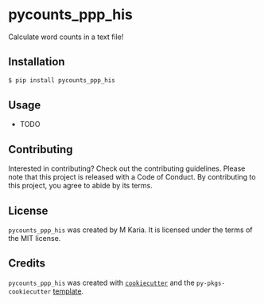 # pycounts_ppp_his

Calculate word counts in a text file!

## Installation

```bash
$ pip install pycounts_ppp_his
```

## Usage

- TODO

## Contributing

Interested in contributing? Check out the contributing guidelines. Please note that this project is released with a Code of Conduct. By contributing to this project, you agree to abide by its terms.

## License

`pycounts_ppp_his` was created by M Karia. It is licensed under the terms of the MIT license.

## Credits

`pycounts_ppp_his` was created with [`cookiecutter`](https://cookiecutter.readthedocs.io/en/latest/) and the `py-pkgs-cookiecutter` [template](https://github.com/py-pkgs/py-pkgs-cookiecutter).
